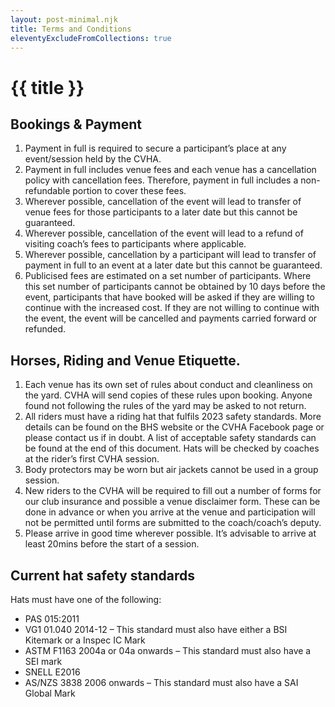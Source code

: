 ```yaml
--- 
layout: post-minimal.njk
title: Terms and Conditions
eleventyExcludeFromCollections: true
---
```


# {{ title }}

## Bookings & Payment
 
1. Payment in full is required to secure a participant’s place at any event/session held by the CVHA.
2. Payment in full includes venue fees and each venue has a cancellation policy with cancellation fees. Therefore, payment in full includes a non-refundable portion to cover these fees.
3. Wherever possible, cancellation of the event will lead to transfer of venue fees for those participants to a later date but this cannot be guaranteed.
4. Wherever possible, cancellation of the event will lead to a refund of visiting coach’s fees to participants where applicable.
5. Wherever possible, cancellation by a participant will lead to transfer of payment in full to an event at a later date but this cannot be guaranteed.
6. Publicised fees are estimated on a set number of participants. Where this set number of participants cannot be obtained by 10 days before the event, participants that have booked will be asked if they are willing to continue with the increased cost. If they are not willing to continue with the event, the event will be cancelled and payments carried forward or refunded.
 
## Horses, Riding and Venue Etiquette.
 
1. Each venue has its own set of rules about conduct and cleanliness on the yard. CVHA will send copies of these rules upon booking. Anyone found not following the rules of the yard may be asked to not return.
2. All riders must have a riding hat that fulfils 2023 safety standards. More details can be found on the BHS website or the CVHA Facebook page or please contact us if in doubt. A list of acceptable safety standards can be found at the end of this document. Hats will be checked by coaches at the rider’s first CVHA session.
3. Body protectors may be worn but air jackets cannot be used in a group session.
4. New riders to the CVHA will be required to fill out a number of forms for our club insurance and possible a venue disclaimer form. These can be done in advance or when you arrive at the venue and participation will not be permitted until forms are submitted to the coach/coach’s deputy.
5. Please arrive in good time wherever possible. It’s advisable to arrive at least 20mins before the start of a session.
 
 
## Current hat safety standards

Hats must have one of the following:
 
- PAS 015:2011
- VG1 01.040 2014-12 – This standard must also have either a BSI Kitemark or a Inspec IC Mark
- ASTM F1163 2004a or 04a onwards – This standard must also have a SEI mark
- SNELL E2016
- AS/NZS 3838 2006 onwards – This standard must also have a SAI Global Mark